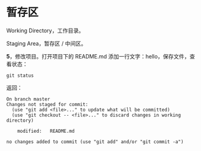 # 暂存区

Working Directory，工作目录。

Staging Area，暂存区 / 中间区。

**5**，修改项目。打开项目下的 README.md 添加一行文字：hello，保存文件，查看状态：

```
git status
```

返回：

```
On branch master
Changes not staged for commit:
  (use "git add <file>..." to update what will be committed)
  (use "git checkout -- <file>..." to discard changes in working directory)

    modified:   README.md

no changes added to commit (use "git add" and/or "git commit -a")
```



